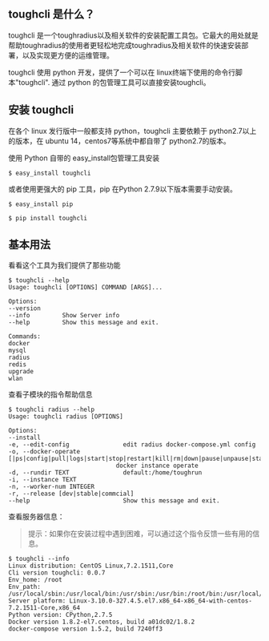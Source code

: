 ## toughcli 是什么？

toughcli 是一个toughradius以及相关软件的安装配置工具包。它最大的用处就是帮助toughradius的使用者更轻松地完成toughradius及相关软件的快速安装部署，以及实现更方便的运维管理。

toughcli 使用 python 开发，提供了一个可以在 linux终端下使用的命令行脚本"toughcli".  通过 python 的包管理工具可以直接安装toughcli。

##  安装 toughcli

在各个 linux 发行版中一般都支持 python，toughcli 主要依赖于 python2.7以上的版本，在 ubuntu 14，centos7等系统中都自带了 python2.7的版本。

使用 Python 自带的 easy_install包管理工具安装

    $ easy_install toughcli 

或者使用更强大的 pip 工具，pip 在Python 2.7.9以下版本需要手动安装。

    $ easy_install pip

    $ pip install toughcli   


## 基本用法

看看这个工具为我们提供了那些功能

    $ toughcli --help
    Usage: toughcli [OPTIONS] COMMAND [ARGS]...

    Options:
    --version
    --info         Show Server info
    --help         Show this message and exit.

    Commands:
    docker
    mysql
    radius
    redis
    upgrade
    wlan

查看子模块的指令帮助信息

    $ toughcli radius --help
    Usage: toughcli radius [OPTIONS]

    Options:
    --install
    -e, --edit-config               edit radius docker-compose.yml config
    -o, --docker-operate [|ps|config|pull|logs|start|stop|restart|kill|rm|down|pause|unpause|status]
                                  docker instance operate
    -d, --rundir TEXT               default:/home/toughrun
    -i, --instance TEXT
    -n, --worker-num INTEGER
    -r, --release [dev|stable|commcial]
    --help                          Show this message and exit.


查看服务器信息：

> 提示：如果你在安装过程中遇到困难，可以通过这个指令反馈一些有用的信息。

    $ toughcli --info
    Linux distribution: CentOS Linux,7.2.1511,Core
    Cli version toughcli: 0.0.7
    Env_home: /root
    Env_path: /usr/local/sbin:/usr/local/bin:/usr/sbin:/usr/bin:/root/bin:/usr/local/bin
    Server platform: Linux-3.10.0-327.4.5.el7.x86_64-x86_64-with-centos-7.2.1511-Core,x86_64
    Python version: CPython,2.7.5
    Docker version 1.8.2-el7.centos, build a01dc02/1.8.2
    docker-compose version 1.5.2, build 7240ff3

    